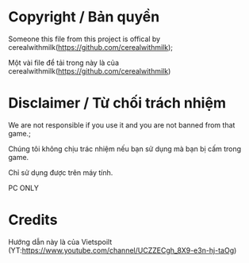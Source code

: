 # Copyright / Bản quyền
Someone this file from this project is offical by cerealwithmilk(https://github.com/cerealwithmilk);

Một vài file để tải trong này là  của cerealwithmilk(https://github.com/cerealwithmilk)
# Disclaimer / Từ chối trách nhiệm
We are not responsible if you use it and you are not banned from that game.;

Chúng tôi không chịu trác nhiệm nếu bạn sử dụng mà bạn bị cấm trong game.

Chỉ sử dụng được trên máy tính.

PC ONLY
# Credits
Hướng dẫn này là của Vietspoilt (YT:https://www.youtube.com/channel/UCZZECgh_8X9-e3n-hj-taOg)
